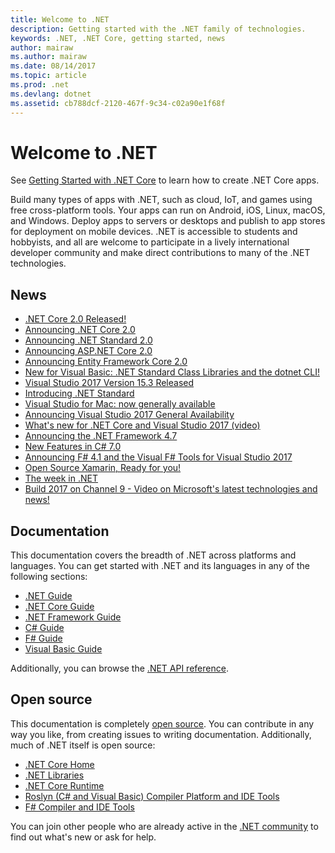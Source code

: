 ```yaml
---
title: Welcome to .NET
description: Getting started with the .NET family of technologies.
keywords: .NET, .NET Core, getting started, news
author: mairaw
ms.author: mairaw
ms.date: 08/14/2017
ms.topic: article
ms.prod: .net
ms.devlang: dotnet
ms.assetid: cb788dcf-2120-467f-9c34-c02a90e1f68f
---
```

# Welcome to .NET

See [Getting Started with .NET Core](core/get-started.md) to learn how to create .NET Core apps.

Build many types of apps with .NET, such as cloud, IoT, and games using free cross-platform tools. Your apps can run on Android, iOS, Linux, macOS, and Windows. Deploy apps to servers or desktops and publish to app stores for deployment on mobile devices. .NET is accessible to students and hobbyists, and all are welcome to participate in a lively international developer community and make direct contributions to many of the .NET technologies.

## News

- [.NET Core 2.0 Released!](https://channel9.msdn.com/Blogs/dotnet/NET-Core-20-Released)
- [Announcing .NET Core 2.0](https://blogs.msdn.microsoft.com/dotnet/2017/08/14/announcing-net-core-2-0/)
- [Announcing .NET Standard 2.0](https://blogs.msdn.microsoft.com/dotnet/2017/08/14/announcing-net-standard-2-0/)
- [Announcing ASP.NET Core 2.0](https://blogs.msdn.microsoft.com/webdev/2017/08/14/announcing-asp-net-core-2-0/)
- [Announcing Entity Framework Core 2.0](https://blogs.msdn.microsoft.com/dotnet/2017/08/14/announcing-entity-framework-core-2-0/)
- [New for Visual Basic: .NET Standard Class Libraries and the dotnet CLI!](https://blogs.msdn.microsoft.com/vbteam/2017/08/14/new-for-visual-basic-net-standard-class-libraries-and-the-dotnet-cli/)
- [Visual Studio 2017 Version 15.3 Released](https://blogs.msdn.microsoft.com/visualstudio/2017/08/14/visual-studio-2017-version-15-3-released/)
- [Introducing .NET Standard](https://blogs.msdn.microsoft.com/dotnet/2016/09/26/introducing-net-standard/)
- [Visual Studio for Mac: now generally available](https://blogs.msdn.microsoft.com/visualstudio/2017/05/10/visual-studio-for-mac-now-generally-available/)
- [Announcing Visual Studio 2017 General Availability](https://blogs.msdn.microsoft.com/visualstudio/2017/03/07/announcing-visual-studio-2017-general-availability-and-more/)
- [What's new for .NET Core and Visual Studio 2017 (video)](https://channel9.msdn.com/events/Visual-Studio/Visual-Studio-2017-Launch/T108)
- [Announcing the .NET Framework 4.7](https://blogs.msdn.microsoft.com/dotnet/2017/04/05/announcing-the-net-framework-4-7/)
- [New Features in C# 7.0](https://blogs.msdn.microsoft.com/dotnet/2017/03/09/new-features-in-c-7-0/)
- [Announcing F# 4.1 and the Visual F# Tools for Visual Studio 2017](https://blogs.msdn.microsoft.com/dotnet/2017/03/07/announcing-f-4-1-and-the-visual-f-tools-for-visual-studio-2017-2/)
- [Open Source Xamarin, Ready for you!](https://blog.xamarin.com/live-from-evolve-open-source-xamarin-ready-for-you/)
- [The week in .NET](https://blogs.msdn.microsoft.com/dotnet/tag/week-in-net/)
- [Build 2017 on Channel 9 - Video on Microsoft's latest technologies and news!](https://channel9.msdn.com/?wt.mc_id=build_hp#programGuide)

## Documentation

This documentation covers the breadth of .NET across platforms and languages.  You can get started with .NET and its languages in any of the following sections:

- [.NET Guide](standard/index.md)
- [.NET Core Guide](core/index.md)
- [.NET Framework Guide](framework/index.md)
- [C# Guide](csharp/index.md)
- [F# Guide](fsharp/index.md)
- [Visual Basic Guide](visual-basic/index.md)

Additionally, you can browse the [.NET API reference](/dotnet/api).

## Open source

This documentation is completely [open source](https://github.com/dotnet/docs). You can contribute in any way you like, from creating issues to writing documentation.  Additionally, much of .NET itself is open source:

- [.NET Core Home](https://github.com/dotnet/core)
- [.NET Libraries](https://github.com/dotnet/corefx)
- [.NET Core Runtime](https://github.com/dotnet/coreclr)
- [Roslyn (C# and Visual Basic) Compiler Platform and IDE Tools](https://github.com/dotnet/roslyn)
- [F# Compiler and IDE Tools](https://github.com/microsoft/visualfsharp)

You can join other people who are already active in the [.NET community](https://www.microsoft.com/net/community) to find out what's new or ask for help.
